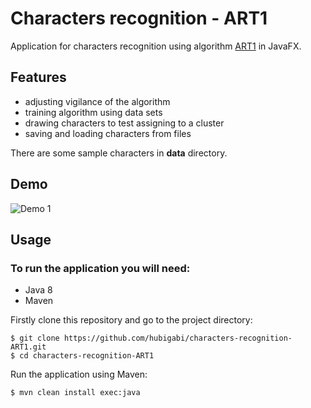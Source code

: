 # Characters recognition - ART1
Application for characters recognition using algorithm [ART1](https://en.wikipedia.org/wiki/Adaptive_resonance_theory) in JavaFX.

## Features
- adjusting vigilance of the algorithm
- training algorithm using data sets
- drawing characters to test assigning to a cluster
- saving and loading characters from files


There are some sample characters in **data** directory.

## Demo
![Demo 1](https://i.imgur.com/AFVttyF.png)

## Usage
### To run the application you will need:
- Java 8
- Maven

Firstly clone this repository and go to the project directory:
```shell
$ git clone https://github.com/hubigabi/characters-recognition-ART1.git
$ cd characters-recognition-ART1
```

Run the application using Maven:
```shell
$ mvn clean install exec:java
```
